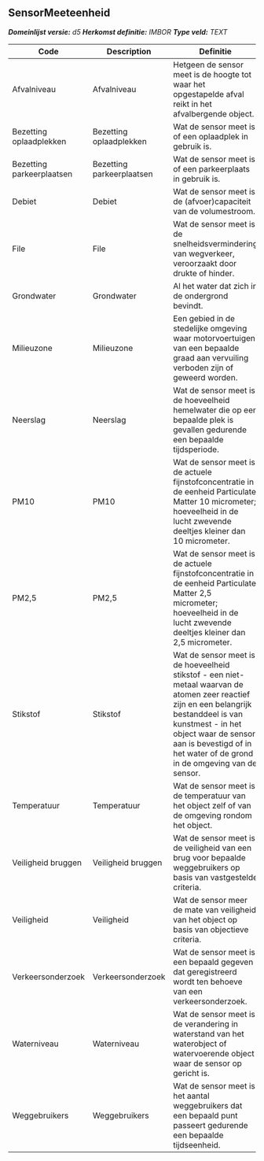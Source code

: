 ﻿## SensorMeeteenheid

*__Domeinlijst versie:__ d5*
*__Herkomst definitie:__ IMBOR*
*__Type veld:__ TEXT*

|__Code__ |__Description__ |__Definitie__	|
|	---	|	---	|   ---	| 
| Afvalniveau | Afvalniveau | Hetgeen de sensor meet is de hoogte tot waar het opgestapelde afval reikt in het afvalbergende object. |
| Bezetting oplaadplekken | Bezetting oplaadplekken | Wat de sensor meet is of een oplaadplek in gebruik is. |
| Bezetting parkeerplaatsen | Bezetting parkeerplaatsen | Wat de sensor meet is of een parkeerplaats in gebruik is. |
| Debiet | Debiet | Wat de sensor meet is de (afvoer)capaciteit van de volumestroom. |
| File | File | Wat de sensor meet is de snelheidsvermindering van wegverkeer, veroorzaakt door drukte of hinder. |
| Grondwater | Grondwater | Al het water dat zich in de ondergrond bevindt. |
| Milieuzone | Milieuzone | Een gebied in de stedelijke omgeving waar motorvoertuigen van een bepaalde graad aan vervuiling verboden zijn of geweerd worden. |
| Neerslag | Neerslag | Wat de sensor meet is de hoeveelheid hemelwater die op een bepaalde plek is gevallen gedurende een bepaalde tijdsperiode. |
| PM10 | PM10 | Wat de sensor meet is de actuele fijnstofconcentratie in de eenheid Particulate Matter 10 micrometer; hoeveelheid in de lucht zwevende deeltjes kleiner dan 10 micrometer. |
| PM2,5 | PM2,5 | Wat de sensor meet is de actuele fijnstofconcentratie in de eenheid Particulate Matter 2,5 micrometer; hoeveelheid in de lucht zwevende deeltjes kleiner dan 2,5 micrometer. |
| Stikstof | Stikstof | Wat de sensor meet is de hoeveelheid stikstof - een niet-metaal waarvan de atomen zeer reactief zijn en een belangrijk bestanddeel is van kunstmest - in het object waar de sensor aan is bevestigd of in het water of de grond in de omgeving van de sensor. |
| Temperatuur | Temperatuur | Wat de sensor meet is de temperatuur van het object zelf of van de omgeving rondom het object. |
| Veiligheid bruggen | Veiligheid bruggen | Wat de sensor meet is de veiligheid van een brug voor bepaalde weggebruikers op basis van vastgestelde criteria. |
| Veiligheid | Veiligheid | Wat de sensor meer de mate van veiligheid van het object op basis van objectieve criteria. |
| Verkeersonderzoek | Verkeersonderzoek | Wat de sensor meet is een bepaald gegeven dat geregistreerd wordt ten behoeve van een verkeersonderzoek. |
| Waterniveau | Waterniveau | Wat de sensor meet is de verandering in waterstand van het waterobject of watervoerende object waar de sensor op gericht is. |
| Weggebruikers | Weggebruikers | Wat de sensor meet is het aantal weggebruikers dat een bepaald punt passeert gedurende een bepaalde tijdseenheid. |
